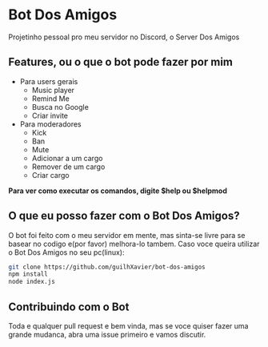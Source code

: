 # Bot Dos Amigos

Projetinho pessoal pro meu servidor no Discord, o Server Dos Amigos

## Features, ou o que o bot pode fazer por mim

- Para users gerais
  - Music player
  - Remind Me
  - Busca no Google
  - Criar invite
- Para moderadores
  - Kick
  - Ban
  - Mute
  - Adicionar a um cargo
  - Remover de um cargo
  - Criar cargo

**Para ver como executar os comandos, digite $help ou $helpmod**

## O que eu posso fazer com o Bot Dos Amigos?

O bot foi feito com o meu servidor em mente, mas sinta-se livre para se basear no codigo e(por favor) melhora-lo tambem.
Caso voce queira utilizar o Bot Dos Amigos no seu pc(linux):

```bash
git clone https://github.com/guilhXavier/bot-dos-amigos
npm install
node index.js
```

## Contribuindo com o Bot

Toda e qualquer pull request e bem vinda, mas se voce quiser fazer uma grande mudanca, abra uma issue primeiro e vamos discutir.

